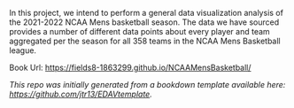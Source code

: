 In this project, we intend to perform a general data visualization analysis of the 2021-2022 NCAA Mens basketball season. The data we have sourced provides a number of different data points about every player and team aggregated per the season for all 358 teams in the NCAA Mens Basketball league.

Book Url: https://fields8-1863299.github.io/NCAAMensBasketball/

*This repo was initially generated from a bookdown template available here: https://github.com/jtr13/EDAVtemplate.*
